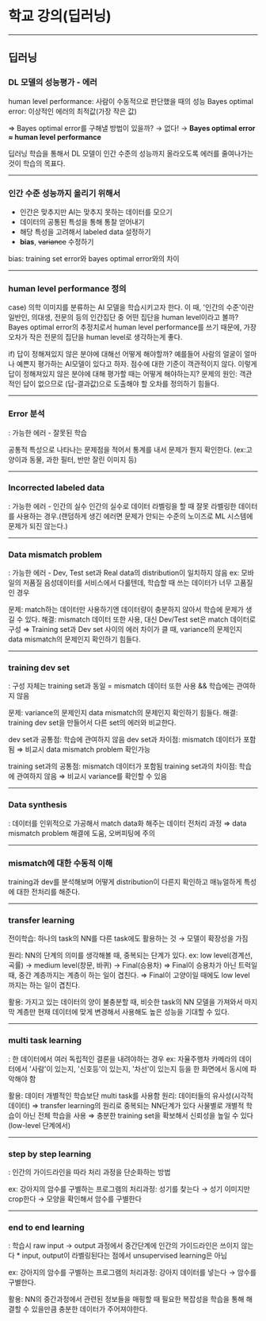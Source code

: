 # 학교 강의(딥러닝)
___
## 딥러닝
### DL 모델의 성능평가 - 에러
human level performance: 사람이 수동적으로 판단했을 때의 성능 
Bayes optimal error: 이상적인 에러의 최적값(가장 작은 값)

⇒ Bayes optimal error를 구해낼 방법이 있을까? → 없다! 
→ **Bayes optimal error ≈ human level performance**

딥러닝 학습을 통해서 DL 모델이 인간 수준의 성능까지 올라오도록 에러를 줄여나가는 것이 학습의 목표다.
___
### 인간 수준 성능까지 올리기 위해서
- 인간은 맞추지만 AI는 맞추지 못하는 데이터를 모으기
- 데이터의 공통된 특성을 통해 통찰 얻어내기
- 해당 특성을 고려해서 labeled data 설정하기
- **bias**, ~~variance~~ 수정하기

bias: training set error와 bayes optimal error와의 차이
___
### human level performance 정의
case) 의학 이미지를 분류하는 AI 모델을 학습시키고자 한다. 
이 때, '인간의 수준'이란 일반인, 의대생, 전문의 등의 인간집단 중 어떤 집단을 human level이라고 볼까?
Bayes optimal error의 추정치로서 human level performance를 쓰기 때문에, 
가장 오차가 작은 전문의 집단을 human level로 생각하는게 좋다.

if) 답이 정해져있지 않은 분야에 대해선 어떻게 해야할까?
예를들어 사람의 얼굴이 얼마나 예쁜지 평가하는 AI모델이 있다고 하자. 점수에 대한 기준이 객관적이지 않다. 이렇게 답이 정해져있지 않은 분야에 대해 평가할 때는 어떻게 해야하는지?
문제의 원인: 객관적인 답이 없으므로 (답-결과값)으로 도출해야 할 오차를 정의하기 힘들다.
___
### Error 분석
: 가능한 에러 - 잘못된 학습

공통적 특성으로 나타나는 문제점을 적어서 통계를 내서 문제가 뭔지 확인한다. (ex:고양이과 동물, 과한 필터, 반만 잘린 이미지 등)
___
### Incorrected labeled data
: 가능한 에러 - 인간의 실수
인간의 실수로 데이터 라벨링을 할 때 잘못 라벨링한 데이터를 사용하는 경우.(랜덤하게 생긴 에러면 문제가 안되는 수준의 노이즈로 ML 시스템에 문제가 되진 않는다.)
___
### Data mismatch problem
: 가능한 에러 - Dev, Test set과 Real data의 distribution이 일치하지 않음
ex: 모바일의 저품질 음성데이터를 서비스에서 다룰텐데, 학습할 때 쓰는 데이터가 너무 고품질인 경우

문제: match하는 데이터만 사용하기엔 데이터량이 충분하지 않아서 학습에 문제가 생길 수 있다.
해결: mismatch 데이터 또한 사용, 대신 Dev/Test set은 match 데이터로 구성
⇒ Training set과 Dev set 사이의 에러 차이가 클 때, variance의 문제인지 data mismatch의 문제인지 확인하기 힘들다.
___
### training dev set
: 구성 자체는 training set과 동일 = mismatch 데이터 또한 사용 && 학습에는 관여하지 않음

문제: variance의 문제인지 data mismatch의 문제인지 확인하기 힘들다.
해결: training dev set을 만들어서 다른 set의 에러와 비교한다.

dev set과 공통점: 학습에 관여하지 않음
dev set과 차이점: mismatch 데이터가 포함됨
⇒ 비교시 data mismatch problem 확인가능

training set과의 공통점: mismatch 데이터가 포함됨
training set과의 차이점: 학습에 관여하지 않음
⇒ 비교시 variance를 확인할 수 있음
___
### Data synthesis
: 데이터를 인위적으로 가공해서 match data화 해주는 데이터 전처리 과정
⇒ data mismatch problem 해결에 도움, 오버피팅에 주의
___
### mismatch에 대한 수동적 이해
training과 dev를 분석해보며 어떻게 distribution이 다른지 확인하고 매뉴얼하게 특성에 대한 전처리를 해준다.
___
### transfer learning
전이학습: 하나의 task의 NN를 다른 task에도 활용하는 것 → 모델이 확장성을 가짐

원리: NN의 단계의 의미를 생각해볼 때, 중복되는 단계가 있다.
ex: low level(경계선, 곡률) → medium level(창문, 바퀴) → Final(승용차) 
⇒ Final이 승용차가 아닌 트럭일 때, 중간 계층까지는 계층이 하는 일이 겹친다.
⇒ Final이 고양이일 때에도 low level 까지는 하는 일이 겹친다.

활용: 가지고 있는 데이터의 양이 불충분할 때, 비슷한 task의 NN 모델을 가져와서 마지막 계층만 현재 데이터에 맞게 변경해서 사용해도 높은 성능을 기대할 수 있다.

___
### multi task learning
: 한 데이터에서 여러 독립적인 결론을 내려야하는 경우
ex: 자율주행차 카메라의 데이터에서 '사람'이 있는지, '신호등'이 있는지, '차선'이 있는지 등을 한 화면에서 동시에 파악해야 함

활용: 데이터 개별적인 학습보단 multi task를 사용함
원리: 데이터들의 유사성(시각적 데이터) ⇒ transfer learning의 원리로 중복되는 NN단계가 있다
사물별로 개별적 학습이 아닌 전체 학습을 사용 ⇒ 충분한 training set을 확보해서 신뢰성을 높일 수 있다(low-level 단계에서)
___
### step by step learning
: 인간의 가이드라인을 따라 처리 과정을 단순화하는 방법

ex: 강아지의 암수를 구별하는 프로그램의 처리과정: 성기를 찾는다 → 성기 이미지만 crop한다 → 모양을 확인해서 암수를 구별한다


___
### end to end learning
: 학습시 raw input → output 과정에서 중간단계에 인간의 가이드라인은 쓰이지 않는다
\* input, output이 라벨링된다는 점에서 unsupervised learning은 아님

ex: 강아지의 암수를 구별하는 프로그램의 처리과정: 강아지 데이터를 넣는다 → 암수를 구별한다.

활용: NN의 중간과정에서 관련된 정보들을 매핑할 때 필요한 복잡성을 학습을 통해 해결할 수 있을만큼 충분한 데이터가 주어져야한다.
